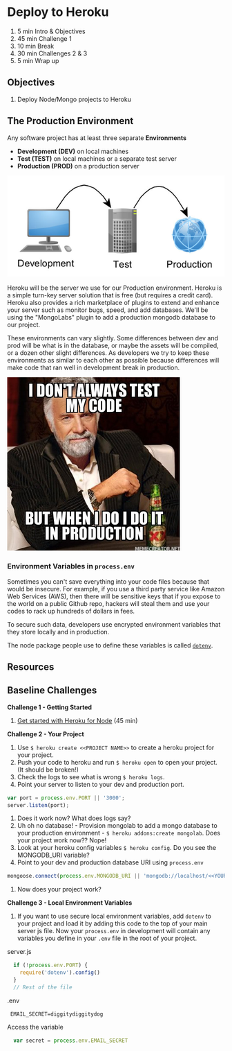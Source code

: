 # Deploy to Heroku

1. 5 min Intro & Objectives
1. 45 min Challenge 1
1. 10 min Break
1. 30 min Challenges 2 & 3
1. 5 min Wrap up

## Objectives

1. Deploy Node/Mongo projects to Heroku

## The Production Environment

Any software project has at least three separate **Environments**

- **Development (DEV)** on local machines
- **Test (TEST)** on local machines or a separate test server
- **Production (PROD)** on a production server

![evironments](assets/different-environments.jpg)

Heroku will be the server we use for our Production environment. Heroku is a simple turn-key server solution that is free (but requires a credit card). Heroku also provides a rich marketplace of plugins to extend and enhance your server such as monitor bugs, speed, and add databases. We'll be using the "MongoLabs" plugin to add a production mongodb database to our project.

These environments can vary slightly.  Some differences between dev and prod will be what is in the database, or maybe the assets will be compiled, or a dozen other slight differences. As developers we try to keep these environments as similar to each other as possible because differences will make code that ran well in development break in production.

![testing](assets/interesting.jpg)

### Environment Variables in `process.env`

Sometimes you can't save everything into your code files because that would be insecure. For example, if you use a third party service like Amazon Web Services (AWS), then there will be sensitive keys that if you expose to the world on a public Github repo, hackers will steal them and use your codes to rack up hundreds of dollars in fees.

To secure such data, developers use encrypted environment variables that they store locally and in production.

The node package people use to define these variables is called [`dotenv`](https://www.npmjs.com/package/dotenv).

## Resources

## Baseline Challenges

**Challenge 1 - Getting Started**
1. [Get started with Heroku for Node](https://devcenter.heroku.com/articles/getting-started-with-nodejs#introduction) (45 min)

**Challenge 2 - Your Project**
1. Use `$ heroku create <<PROJECT NAME>>` to create a heroku project for your project.
1. Push your code to heroku and run `$ heroku open` to open your project. (It should be broken!)
1. Check the logs to see what is wrong `$ heroku logs`.
1. Point your server to listen to your dev and production port.

  ```js
  var port = process.env.PORT || '3000';
  server.listen(port);
  ```
1. Does it work now? What does logs say?
1. Uh oh no database! - Provision mongolab to add a mongo database to your production environment - `$ heroku addons:create mongolab`. Does your project work now?? Nope!
1. Look at your heroku config variables `$ heroku config`. Do you see the MONGODB_URI variable?
1. Point to your dev and production database URI using `process.env`

  ```js
  mongoose.connect(process.env.MONGODB_URI || 'mongodb://localhost/<<YOUR DATABASE NAME>>');
  ```
1. Now does your project work?

**Challenge 3 - Local Environment Variables**

1. If you want to use secure local environment variables, add `dotenv` to your project and load it by adding this code to the top of your main server js file. Now your `process.env` in development will contain any variables you define in your `.env` file in the root of your project.

  server.js
  ```js
    if (!process.env.PORT) {
      require('dotenv').config()  
    }
    // Rest of the file
  ```

  .env
  ```
   EMAIL_SECRET=diggitydiggitydog
  ```

  Access the variable
  ```js
    var secret = process.env.EMAIL_SECRET
  ```
